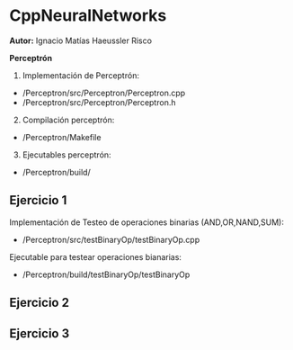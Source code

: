 # CppNeuralNetworks

<b>Autor:</b> Ignacio Matías Haeussler Risco

<b>Perceptrón</b>

1. Implementación de Perceptrón: 
  - /Perceptron/src/Perceptron/Perceptron.cpp
  - /Perceptron/src/Perceptron/Perceptron.h

2. Compilación perceptrón:
  - /Perceptron/Makefile

3. Ejecutables perceptrón:
  - /Perceptron/build/


## Ejercicio 1

Implementación de Testeo de operaciones binarias (AND,OR,NAND,SUM): 
- /Perceptron/src/testBinaryOp/testBinaryOp.cpp

Ejecutable para testear operaciones bianarias:
- /Perceptron/build/testBinaryOp/testBinaryOp

## Ejercicio 2

## Ejercicio 3
